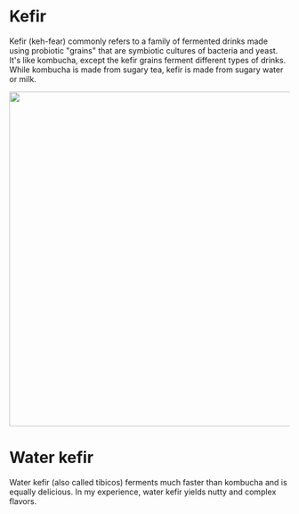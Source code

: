 # Kefir
Kefir (keh-fear) commonly refers to a family of fermented drinks made using probiotic "grains" that are symbiotic cultures of bacteria and yeast. It's like kombucha, except the kefir grains ferment different types of drinks. While kombucha is made from sugary tea, kefir is made from sugary water or milk.

<img src='https://res.cloudinary.com/dnjb78yop/image/upload/v1528559153/1024px-Wasserkefir-Kristalle_tnhrbv.jpg' style='width: 600px;'>

# Water kefir
Water kefir (also called tibicos) ferments much faster than kombucha and is equally delicious. In my experience, water kefir yields nutty and complex flavors.